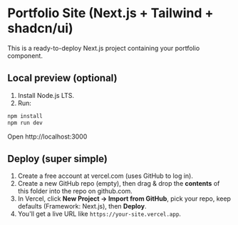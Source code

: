 # Portfolio Site (Next.js + Tailwind + shadcn/ui)

This is a ready-to-deploy Next.js project containing your portfolio component.

## Local preview (optional)
1) Install Node.js LTS.
2) Run:
```bash
npm install
npm run dev
```
Open http://localhost:3000

## Deploy (super simple)
1) Create a free account at vercel.com (uses GitHub to log in).
2) Create a new GitHub repo (empty), then drag & drop the **contents** of this folder into the repo on github.com.
3) In Vercel, click **New Project → Import from GitHub**, pick your repo, keep defaults (Framework: Next.js), then **Deploy**.
4) You'll get a live URL like `https://your-site.vercel.app`.
